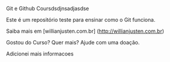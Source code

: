Git e Github Coursdsdjnsadjasdse

Este é um repositório teste para ensinar como o Git funciona.

Saiba mais em [willianjusten.com.br] (http://willianjusten.com.br)


Gostou do Curso? Quer mais? Ajude com uma doação.

Adicionei mais informacoes
